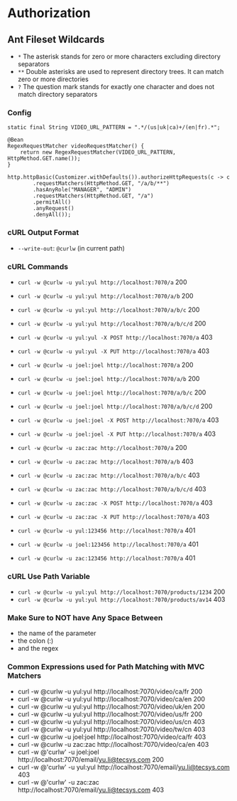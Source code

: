 # Authorization

## Ant Fileset Wildcards
- ` * ` The asterisk stands for zero or more characters excluding directory separators 
- ` ** ` Double asterisks are used to represent directory trees. It can match zero or more directories 
- ` ? ` The question mark stands for exactly one character and does not match directory separators 


### Config

``` 
static final String VIDEO_URL_PATTERN = ".*/(us|uk|ca)+/(en|fr).*";

@Bean
RegexRequestMatcher videoRequestMatcher() {
    return new RegexRequestMatcher(VIDEO_URL_PATTERN, HttpMethod.GET.name());
}
    
http.httpBasic(Customizer.withDefaults()).authorizeHttpRequests(c -> c
        .requestMatchers(HttpMethod.GET, "/a/b/**")
        .hasAnyRole("MANAGER", "ADMIN")
        .requestMatchers(HttpMethod.GET, "/a")
        .permitAll()
        .anyRequest()
        .denyAll());
```

### cURL Output Format
- ` --write-out `: ` @curlw ` (in current path) 

### cURL Commands
- ` curl -w @curlw -u yul:yul http://localhost:7070/a `             200
- ` curl -w @curlw -u yul:yul http://localhost:7070/a/b `           200
- ` curl -w @curlw -u yul:yul http://localhost:7070/a/b/c `         200
- ` curl -w @curlw -u yul:yul http://localhost:7070/a/b/c/d `       200
- ` curl -w @curlw -u yul:yul -X POST http://localhost:7070/a `     403
- ` curl -w @curlw -u yul:yul -X PUT http://localhost:7070/a `      403

- ` curl -w @curlw -u joel:joel http://localhost:7070/a `           200
- ` curl -w @curlw -u joel:joel http://localhost:7070/a/b `         200
- ` curl -w @curlw -u joel:joel http://localhost:7070/a/b/c `       200
- ` curl -w @curlw -u joel:joel http://localhost:7070/a/b/c/d `     200
- ` curl -w @curlw -u joel:joel -X POST http://localhost:7070/a `   403
- ` curl -w @curlw -u joel:joel -X PUT http://localhost:7070/a `    403

- ` curl -w @curlw -u zac:zac http://localhost:7070/a `             200
- ` curl -w @curlw -u zac:zac http://localhost:7070/a/b `           403
- ` curl -w @curlw -u zac:zac http://localhost:7070/a/b/c `         403
- ` curl -w @curlw -u zac:zac http://localhost:7070/a/b/c/d `       403
- ` curl -w @curlw -u zac:zac -X POST http://localhost:7070/a `     403
- ` curl -w @curlw -u zac:zac -X PUT http://localhost:7070/a `      403

- ` curl -w @curlw -u yul:123456 http://localhost:7070/a `          401
- ` curl -w @curlw -u joel:123456 http://localhost:7070/a `         401
- ` curl -w @curlw -u zac:123456 http://localhost:7070/a `          401

### cURL Use Path Variable
- ` curl -w @curlw -u yul:yul http://localhost:7070/products/1234 ` 200
- ` curl -w @curlw -u yul:yul http://localhost:7070/products/av14 ` 403

### Make Sure to NOT have Any Space Between 
  - the name of the parameter
  - the colon (:)
  - and the regex 

### Common Expressions used for Path Matching with MVC Matchers
- curl -w @curlw -u yul:yul http://localhost:7070/video/ca/fr     200
- curl -w @curlw -u yul:yul http://localhost:7070/video/ca/en     200
- curl -w @curlw -u yul:yul http://localhost:7070/video/uk/en     200
- curl -w @curlw -u yul:yul http://localhost:7070/video/us/fr     200
- curl -w @curlw -u yul:yul http://localhost:7070/video/us/cn     403
- curl -w @curlw -u yul:yul http://localhost:7070/video/tw/cn     403
- curl -w @curlw -u joel:joel http://localhost:7070/video/ca/fr   403
- curl -w @curlw -u zac:zac http://localhost:7070/video/ca/en     403
- curl -w @'curlw' -u joel:joel http://localhost:7070/email/yu.li@tecsys.com 200
- curl -w @'curlw' -u yul:yul http://localhost:7070/email/yu.li@tecsys.com 403
- curl -w @'curlw' -u zac:zac http://localhost:7070/email/yu.li@tecsys.com 403




